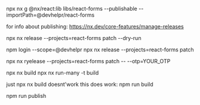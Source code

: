 npx nx g @nx/react:lib libs/react-forms --publishable --importPath=@devhelpr/react-forms

for info about publishing:
https://nx.dev/core-features/manage-releases



npx nx release --projects=react-forms patch --dry-run

npm login --scope=@devhelpr
npx nx release --projects=react-forms patch

npx nx ryelease --projects=react-forms patch -- --otp=YOUR_OTP

npx nx build <project> 
npx nx run-many -t build

just npx nx build doesnt'work
this does work: npm run build

npm run publish

